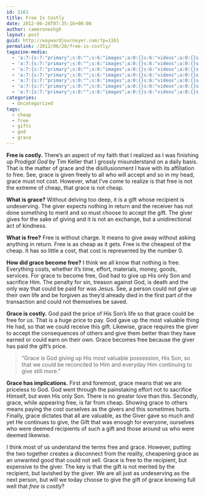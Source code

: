 ```yaml
---
id: 1161
title: Free Is Costly
date: 2012-06-28T07:35:16+00:00
author: cameroneshgh
layout: post
guid: http://waywardjourneyer.com/?p=1161
permalink: /2012/06/28/free-is-costly/
tagazine-media:
  - 'a:7:{s:7:"primary";s:0:"";s:6:"images";a:0:{}s:6:"videos";a:0:{}s:11:"image_count";s:1:"0";s:6:"author";s:8:"19879429";s:7:"blog_id";s:8:"19280981";s:9:"mod_stamp";s:19:"2012-06-28 11:38:08";}'
  - 'a:7:{s:7:"primary";s:0:"";s:6:"images";a:0:{}s:6:"videos";a:0:{}s:11:"image_count";s:1:"0";s:6:"author";s:8:"19879429";s:7:"blog_id";s:8:"19280981";s:9:"mod_stamp";s:19:"2012-06-28 11:38:08";}'
  - 'a:7:{s:7:"primary";s:0:"";s:6:"images";a:0:{}s:6:"videos";a:0:{}s:11:"image_count";s:1:"0";s:6:"author";s:8:"19879429";s:7:"blog_id";s:8:"19280981";s:9:"mod_stamp";s:19:"2012-06-28 11:38:08";}'
  - 'a:7:{s:7:"primary";s:0:"";s:6:"images";a:0:{}s:6:"videos";a:0:{}s:11:"image_count";s:1:"0";s:6:"author";s:8:"19879429";s:7:"blog_id";s:8:"19280981";s:9:"mod_stamp";s:19:"2012-06-28 11:38:08";}'
  - 'a:7:{s:7:"primary";s:0:"";s:6:"images";a:0:{}s:6:"videos";a:0:{}s:11:"image_count";s:1:"0";s:6:"author";s:8:"19879429";s:7:"blog_id";s:8:"19280981";s:9:"mod_stamp";s:19:"2012-06-28 11:38:08";}'
  - 'a:7:{s:7:"primary";s:0:"";s:6:"images";a:0:{}s:6:"videos";a:0:{}s:11:"image_count";s:1:"0";s:6:"author";s:8:"19879429";s:7:"blog_id";s:8:"19280981";s:9:"mod_stamp";s:19:"2012-06-28 11:38:08";}'
  - 'a:7:{s:7:"primary";s:0:"";s:6:"images";a:0:{}s:6:"videos";a:0:{}s:11:"image_count";s:1:"0";s:6:"author";s:8:"19879429";s:7:"blog_id";s:8:"19280981";s:9:"mod_stamp";s:19:"2012-06-28 11:38:08";}'
categories:
  - Uncategorized
tags:
  - cheap
  - free
  - gifts
  - god
  - grace
---
```

**Free is costly.** There&#8217;s an aspect of my faith that I realized as I was finishing up _Prodigal God_ by Tim Keller that I grossly misunderstand on a daily basis. That is the matter of grace and the disillusionment I have with its affiliation to free. See, grace is given freely to all who will accept and so in my head, grace must not cost. However, what I&#8217;ve come to realize is that free is not the extreme of cheap, that grace is not cheap.

**What is grace?** Without delving too deep, it is a gift whose recipient is undeserving. The giver expects nothing in return and the receiver has not done something to merit and so must choose to accept the gift. The giver gives for the sake of giving and it is not an exchange, but a unidirectional act of kindness.

**What is free?** Free is without charge. It means to give away without asking anything in return. Free is as cheap as it gets. Free is the cheapest of the cheap. It has so little a cost, that cost is represented by the number 0.

**How did grace become free?** I think we all know that nothing is free. Everything costs, whether it&#8217;s time, effort, materials, money, goods, services. For grace to become free, God had to give up His only Son and sacrifice Him. The penalty for sin, treason against God, is death and the only way that could be paid for was Jesus. See, a person could not give up their own life and be forgiven as they&#8217;d already died in the first part of the transaction and could not themselves be saved.

**Grace is costly.** God paid the price of His Son&#8217;s life so that grace could be free for us. That is a huge price to pay. God gave up the most valuable thing He had, so that we could receive this gift. Likewise, grace requires the giver to accept the consequences of others and give them better than they have earned or could earn on their own. Grace becomes free because the giver has paid the gift&#8217;s price.

> &#8220;Grace is God giving up His most valuable possession, His Son, so that we could be reconciled to Him and everyday Him continuing to give still more.&#8221;

**Grace has implications.** First and foremost, grace means that we are priceless to God. God went through the painstaking effort not to sacrifice Himself, but even His only Son. There is no greater love than this. Secondly, grace, while appearing free, is far from cheap. Showing grace to others means paying the cost ourselves as the givers and this sometimes hurts. Finally, grace dictates that all are valuable, as the Giver gave so much and yet He continues to give, the Gift that was enough for everyone, ourselves who were deemed recipients of such a gift and those around us who were deemed likewise.

I think most of us understand the terms free and grace. However, putting the two together creates a disconnect from the reality, cheapening grace as an unwanted good that could not sell. Grace is free to the recipient, but expensive to the giver. The key is that the gift is not merited by the recipient, but lavished by the giver. We are all just as undeserving as the next person, but will we today choose to give the gift of grace knowing full well that _free is costly_?